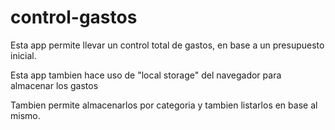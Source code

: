 # control-gastos

Esta app permite llevar un control total de gastos, en base a un presupuesto inicial.

Esta app tambien hace uso de "local storage" del navegador para almacenar los gastos

Tambien permite almacenarlos por categoria y tambien listarlos en base al mismo.


